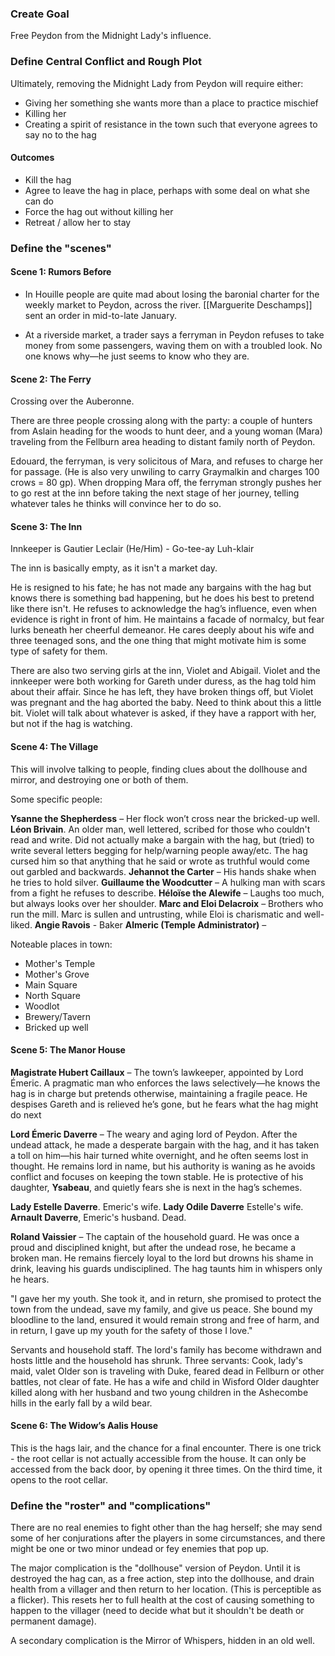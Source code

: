  ### Create Goal
Free Peydon from the Midnight Lady's influence.
### Define Central Conflict and Rough Plot
Ultimately, removing the Midnight Lady from Peydon will require either:
* Giving her something she wants more than a place to practice mischief
* Killing her
* Creating a spirit of resistance in the town such that everyone agrees to say no to the hag
#### Outcomes
* Kill the hag
* Agree to leave the hag in place, perhaps with some deal on what she can do
* Force the hag out without killing her
* Retreat / allow her to stay
### Define the "scenes"

#### Scene 1:  Rumors Before
* In Houille people are quite mad about losing the baronial charter for the weekly market to Peydon, across the river. [[Marguerite Deschamps]] sent an order in mid-to-late January.

* At a riverside market, a trader says a ferryman in Peydon refuses to take money from some passengers, waving them on with a troubled look. No one knows why—he just seems to know who they are.
#### Scene 2: The Ferry
Crossing over the Auberonne. 

There are three people crossing along with the party: a couple of hunters from Aslain heading for the woods to hunt deer, and a young woman (Mara) traveling from the Fellburn area heading to distant family north of Peydon.

Edouard, the ferryman, is very solicitous of Mara, and refuses to charge her for passage. (He is also very unwiling to carry Graymalkin and charges 100 crows = 80 gp). When dropping Mara off, the ferryman strongly pushes her to go rest at the inn before taking the next stage of her journey, telling whatever tales he thinks will convince her to do so.
#### Scene 3: The Inn
Innkeeper is Gautier Leclair (He/Him) - Go-tee-ay Luh-klair

The inn is basically empty, as it isn't a market day. 

He is resigned to his fate; he has not made any bargains with the hag but knows there is something bad happening, but he does his best to pretend like there isn't. He refuses to acknowledge the hag’s influence, even when evidence is right in front of him. He maintains a facade of normalcy, but fear lurks beneath her cheerful demeanor. He cares deeply about his wife and three teenaged sons, and the one thing that might motivate him is some type of safety for them. 

There are also two serving girls at the inn, Violet and Abigail.  Violet and the innkeeper were both working for Gareth under duress, as the hag told him about their affair. Since he has left, they have broken things off, but Violet was pregnant and the hag aborted the baby. Need to think about this a little bit. Violet will talk about whatever is asked, if they have a rapport with her, but not if the hag is watching.
#### Scene 4: The Village
This will involve talking to people, finding clues about the dollhouse and mirror, and destroying one or both of them.

Some specific people:

**Ysanne the Shepherdess** – Her flock won’t cross near the bricked-up well. 
**Léon Brivain**. An older man, well lettered, scribed for those who couldn't read and write. Did not actually make a bargain with the hag, but (tried) to write several letters begging for help/warning people away/etc. The hag cursed him so that anything that he said or wrote as truthful would come out garbled and backwards.
**Jehannot the Carter** – His hands shake when he tries to hold silver. 
**Guillaume the Woodcutter** – A hulking man with scars from a fight he refuses to describe. 
**Héloïse the Alewife** – Laughs too much, but always looks over her shoulder. 
**Marc and Eloi Delacroix** – Brothers who run the mill. Marc is sullen and untrusting, while Eloi is charismatic and well-liked. 
**Angie Ravois** - Baker
**Almeric (Temple Administrator)** – 

Noteable places in town:
* Mother's Temple
* Mother's Grove
* Main Square
* North Square
* Woodlot
* Brewery/Tavern
* Bricked up well

#### Scene 5: The Manor House
**Magistrate Hubert Caillaux** – The town’s lawkeeper, appointed by Lord Émeric. A pragmatic man who enforces the laws selectively—he knows the hag is in charge but pretends otherwise, maintaining a fragile peace. He despises Gareth and is relieved he’s gone, but he fears what the hag might do next

**Lord Émeric Daverre** – The weary and aging lord of Peydon. After the undead attack, he made a desperate bargain with the hag, and it has taken a toll on him—his hair turned white overnight, and he often seems lost in thought. He remains lord in name, but his authority is waning as he avoids conflict and focuses on keeping the town stable. He is protective of his daughter, **Ysabeau**, and quietly fears she is next in the hag’s schemes.

**Lady Estelle Daverre**. Emeric's wife. 
**Lady Odile Daverre** Estelle's wife. 
**Arnault Daverre**, Emeric's husband. Dead. 

**Roland Vaissier** – The captain of the household guard. He was once a proud and disciplined knight, but after the undead rose, he became a broken man. He remains fiercely loyal to the lord but drowns his shame in drink, leaving his guards undisciplined. The hag taunts him in whispers only he hears. 

"I gave her my youth. She took it, and in return, she promised to protect the town from the undead, save my family, and give us peace. She bound my bloodline to the land, ensured it would remain strong and free of harm, and in return, I gave up my youth for the safety of those I love."

Servants and household staff. The lord's family has become withdrawn and hosts little and the household has shrunk.
Three servants: Cook, lady's maid, valet
Older son is traveling with Duke, feared dead in Fellburn or other battles, not clear of fate. He has a wife and child in Wisford
Older daughter killed along with her husband and two young children in the Ashecombe hills in the early fall by a wild bear.
#### Scene 6: The Widow’s Aalis House
This is the hags lair, and the chance for a final encounter. There is one trick - the root cellar is not actually accessible from the house. It can only be accessed from the back door, by opening it three times. On the third time, it opens to the root cellar. 

### Define the "roster" and "complications"
There are no real enemies to fight other than the hag herself; she may send some of her conjurations after the players in some circumstances, and there might be one or two minor undead or fey enemies that pop up.

The major complication is the "dollhouse" version of Peydon. Until it is destroyed the hag can, as a free action, step into the dollhouse, and drain health from a villager and then return to her location. (This is perceptible as a flicker). This resets her to full health at the cost of causing something to happen to the villager (need to decide what but it shouldn't be death or permanent damage).

A secondary complication is the Mirror of Whispers, hidden in an old well. 
